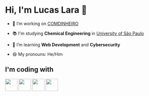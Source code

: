 # Hi, I'm Lucas Lara 👋

- 🔭 I’m working on [COMDINHEIRO](https://www.comdinheiro.com.br/)

- 📚 I'm studying **Chemical Engineering** in [University of São Paulo](https://www5.usp.br/)

- 🌱 I’m learning **Web Development** and **Cybersecurity**

- 😄 My pronouns: He/Him


## I'm coding with
<img src="https://cdn.jsdelivr.net/gh/devicons/devicon/icons/php/php-plain.svg"  width="40" height="40" />                                                           <img src="https://cdn.jsdelivr.net/gh/devicons/devicon/icons/javascript/javascript-original.svg" width="40" height="40" />                                           <img src="https://cdn.jsdelivr.net/gh/devicons/devicon/icons/css3/css3-plain.svg" width="40" height="40" />                                                           <img src="https://cdn.jsdelivr.net/gh/devicons/devicon/icons/html5/html5-plain.svg" width="40" height="40" />
          
          

          

<!--
**lucasjmlara/lucasjmlara** is a ✨ _special_ ✨ repository because its `README.md` (this file) appears on your GitHub profile.

Here are some ideas to get you started:

- 🔭 I’m currently working on ...
- 🌱 I’m currently learning ...
- 👯 I’m looking to collaborate on ...
- 🤔 I’m looking for help with ...
- 💬 Ask me about ...
- 📫 How to reach me: ...
- 😄 Pronouns: ...
- ⚡ Fun fact: ...
-->
